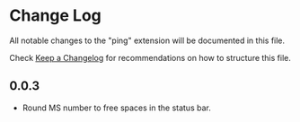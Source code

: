 # Change Log
All notable changes to the "ping" extension will be documented in this file.

Check [Keep a Changelog](http://keepachangelog.com/) for recommendations on how to structure this file.

## 0.0.3
- Round MS number to free spaces in the status bar.
